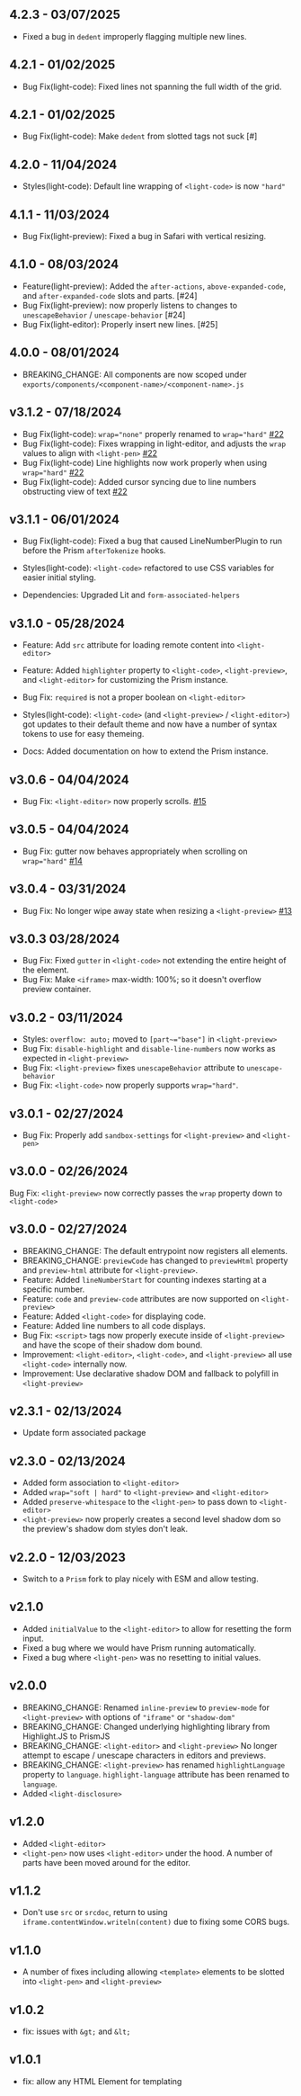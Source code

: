 ## 4.2.3 - 03/07/2025

- Fixed a bug in `dedent` improperly flagging multiple new lines.

## 4.2.1 - 01/02/2025

- Bug Fix(light-code): Fixed lines not spanning the full width of the grid.

## 4.2.1 - 01/02/2025

- Bug Fix(light-code): Make `dedent` from slotted tags not suck [#]

## 4.2.0 - 11/04/2024

- Styles(light-code): Default line wrapping of `<light-code>` is now `"hard"`

## 4.1.1 - 11/03/2024

- Bug Fix(light-preview): Fixed a bug in Safari with vertical resizing.

## 4.1.0 - 08/03/2024

- Feature(light-preview): Added the `after-actions`, `above-expanded-code`, and `after-expanded-code` slots and parts. [#24]
- Bug Fix(light-preview): now properly listens to changes to `unescapeBehavior` / `unescape-behavior` [#24]
- Bug Fix(light-editor): Properly insert new lines. [#25]

## 4.0.0 - 08/01/2024

- BREAKING_CHANGE: All components are now scoped under `exports/components/<component-name>/<component-name>.js`

## v3.1.2 - 07/18/2024

- Bug Fix(light-code): `wrap="none"` properly renamed to `wrap="hard"` [#22](https://github.com/KonnorRogers/light-pen/pull/22)
- Bug Fix(light-code): Fixes wrapping in light-editor, and adjusts the `wrap` values to align with `<light-pen>` [#22](https://github.com/KonnorRogers/light-pen/pull/22)
- Bug Fix(light-code) Line highlights now work properly when using `wrap="hard"` [#22](https://github.com/KonnorRogers/light-pen/pull/22)
- Bug Fix(light-code): Added cursor syncing due to line numbers obstructing view of text [#22](https://github.com/KonnorRogers/light-pen/pull/22)

## v3.1.1 - 06/01/2024

- Bug Fix(light-code): Fixed a bug that caused LineNumberPlugin to run before the Prism `afterTokenize` hooks.

- Styles(light-code): `<light-code>` refactored to use CSS variables for easier initial styling.

- Dependencies: Upgraded Lit and `form-associated-helpers`

## v3.1.0 - 05/28/2024

- Feature: Add `src` attribute for loading remote content into `<light-editor>`
- Feature: Added `highlighter` property to `<light-code>`, `<light-preview>`, and `<light-editor>` for customizing the Prism instance.

- Bug Fix: `required` is not a proper boolean on `<light-editor>`

- Styles(light-code): `<light-code>` (and `<light-preview>` / `<light-editor>`) got updates to their default theme and now have a number of syntax tokens to use for easy themeing.

- Docs: Added documentation on how to extend the Prism instance.

## v3.0.6 - 04/04/2024

- Bug Fix: `<light-editor>` now properly scrolls. [#15](https://github.com/KonnorRogers/light-pen/pull/15)

## v3.0.5 - 04/04/2024

- Bug Fix: gutter now behaves appropriately when scrolling on `wrap="hard"` [#14](https://github.com/KonnorRogers/light-pen/pull/14)

## v3.0.4 - 03/31/2024

- Bug Fix: No longer wipe away state when resizing a `<light-preview>` [#13](https://github.com/KonnorRogers/light-pen/pull/13/files)

## v3.0.3 03/28/2024

- Bug Fix: Fixed `gutter` in `<light-code>` not extending the entire height of the element.
- Bug Fix: Make `<iframe>` max-width: 100%; so it doesn't overflow preview container.

## v3.0.2 - 03/11/2024

- Styles: `overflow: auto;` moved to `[part~="base"]` in `<light-preview>`
- Bug Fix: `disable-highlight` and `disable-line-numbers` now works as expected in `<light-preview>`
- Bug Fix: `<light-preview>` fixes `unescapeBehavior` attribute to `unescape-behavior`
- Bug Fix: `<light-code>` now properly supports `wrap="hard"`.

## v3.0.1 - 02/27/2024

- Bug Fix: Properly add `sandbox-settings` for `<light-preview>` and `<light-pen>`

## v3.0.0 - 02/26/2024

Bug Fix: `<light-preview>` now correctly passes the `wrap` property down to `<light-code>`

## v3.0.0 - 02/27/2024

- BREAKING_CHANGE: The default entrypoint now registers all elements.
- BREAKING_CHANGE: `previewCode` has changed to `previewHtml` property and `preview-html` attribute for `<light-preview>`.
- Feature: Added `lineNumberStart` for counting indexes starting at a specific number.
- Feature: `code` and `preview-code` attributes are now supported on `<light-preview>`
- Feature: Added `<light-code>` for displaying code.
- Feature: Added line numbers to all code displays.
- Bug Fix: `<script>` tags now properly execute inside of `<light-preview>` and have the scope of their shadow dom bound.
- Improvement: `<light-editor>`, `<light-code>`, and `<light-preview>` all use `<light-code>` internally now.
- Improvement: Use declarative shadow DOM and fallback to polyfill in `<light-preview>`

## v2.3.1 - 02/13/2024

- Update form associated package

## v2.3.0 - 02/13/2024

- Added form association to `<light-editor>`
- Added `wrap="soft | hard"` to `<light-preview>` and `<light-editor>`
- Added `preserve-whitespace` to the `<light-pen>` to pass down to `<light-editor>`
- `<light-preview>` now properly creates a second level shadow dom so the preview's shadow dom styles don't leak.

## v2.2.0 - 12/03/2023

- Switch to a `Prism` fork to play nicely with ESM and allow testing.

## v2.1.0

- Added `initialValue` to the `<light-editor>` to allow for resetting the form input.
- Fixed a bug where we would have Prism running automatically.
- Fixed a bug where `<light-pen>` was no resetting to initial values.

## v2.0.0

- BREAKING_CHANGE: Renamed `inline-preview` to `preview-mode` for `<light-preview>` with options of `"iframe"` or `"shadow-dom"`
- BREAKING_CHANGE: Changed underlying highlighting library from Highlight.JS to PrismJS
- BREAKING_CHANGE: `<light-editor>` and `<light-preview>` No longer attempt to escape / unescape characters in editors and previews.
- BREAKING_CHANGE: `<light-preview>` has renamed `highlightLanguage` property to `language`. `highlight-language` attribute has been renamed to `language`.
- Added `<light-disclosure>`

## v1.2.0

- Added `<light-editor>`
- `<light-pen>` now uses `<light-editor>` under the hood. A number of parts have been moved around for the editor.

## v1.1.2

- Don't use `src` or `srcdoc`, return to using `iframe.contentWindow.writeln(content)` due to fixing
  some CORS bugs.

## v1.1.0

- A number of fixes including allowing `<template>` elements to be slotted into `<light-pen>` and `<light-preview>`

## v1.0.2

- fix: issues with `&gt;` and `&lt;`

## v1.0.1

- fix: allow any HTML Element for templating
